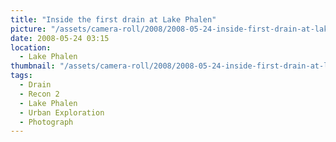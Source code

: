 ```yaml
---
title: "Inside the first drain at Lake Phalen"
picture: "/assets/camera-roll/2008/2008-05-24-inside-first-drain-at-lake-phalen/recon-2-015.jpg"
date: 2008-05-24 03:15
location:
  - Lake Phalen
thumbnail: "/assets/camera-roll/2008/2008-05-24-inside-first-drain-at-lake-phalen/recon-2-015-thumbnail.jpg"
tags:
  - Drain
  - Recon 2
  - Lake Phalen
  - Urban Exploration
  - Photograph
---
```

